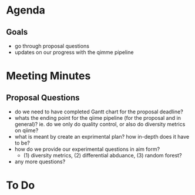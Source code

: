 # Agenda
## Goals
* go through proposal questions
* updates on our progress with the qimme pipeline
# Meeting Minutes
## Proposal Questions
* do we need to have completed Gantt chart for the proposal deadline?
* whats the ending point for the qiime pipeline (for the proposal and in general)? ie. do we only do quality control, or also do diversity metrics on qiime?
* what is meant by create an exprimental plan? how in-depth does it have to be?
* how do we provide our experimental questions in aim form?
    * (1) diversity metrics, (2) differential abduance, (3) random forest?
* any more questions?
# To Do
